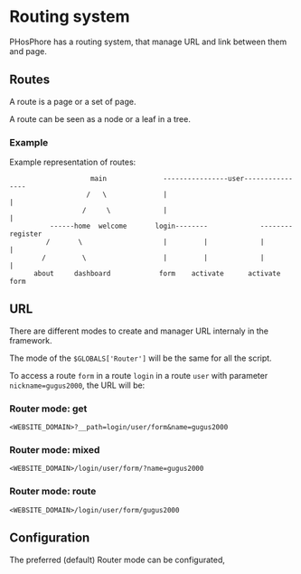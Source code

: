 # Routing system

PHosPhore has a routing system, that manage URL and link between them and page.

## Routes

A route is a page or a set of page.

A route can be seen as a node or a leaf in a tree.

### Example

Example representation of routes:

```
                    main              ----------------user----------------
				   /   \              |                                  |
				  /     \             |                                  |
	      ------home  welcome       login--------             --------register
		 /		 \                    |         |             |          |
		/		  \                   |         |             |          |
	  about     dashboard            form    activate      activate     form
```

## URL

There are different modes to create and manager URL internaly in the framework.

The mode of the `$GLOBALS['Router']` will be the same for all the script.

To access a route `form` in a route `login` in a route `user` with parameter
`nickname=gugus2000`, the URL will be:

### Router mode: get

`<WEBSITE_DOMAIN>?__path=login/user/form&name=gugus2000`

### Router mode: mixed

`<WEBSITE_DOMAIN>/login/user/form/?name=gugus2000`

### Router mode: route

`<WEBSITE_DOMAIN>/login/user/form/gugus2000`

## Configuration

The preferred (default) Router mode can be configurated,
